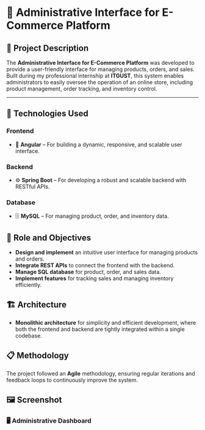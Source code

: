 # 🌟 Administrative Interface for E-Commerce Platform

## 🚀 Project Description  
The **Administrative Interface for E-Commerce Platform** was developed to provide a user-friendly interface for managing products, orders, and sales. Built during my professional internship at **ITGUST**, this system enables administrators to easily oversee the operation of an online store, including product management, order tracking, and inventory control.

---
## 🔧 Technologies Used

### Frontend  
- 🎨 **Angular** – For building a dynamic, responsive, and scalable user interface.

### Backend  
- ⚙️ **Spring Boot** – For developing a robust and scalable backend with RESTful APIs.

### Database  
- 🗄️ **MySQL** – For managing product, order, and inventory data.

## 🎯 Role and Objectives
- **Design and implement** an intuitive user interface for managing products and orders.  
- **Integrate REST APIs** to connect the frontend with the backend.  
- **Manage SQL database** for product, order, and sales data.
- **Implement features** for tracking sales and managing inventory efficiently.

## 🏗️ Architecture  
- **Monolithic architecture** for simplicity and efficient development, where both the frontend and backend are tightly integrated within a single codebase.

## 📋 Methodology  
The project followed an **Agile** methodology, ensuring regular iterations and feedback loops to continuously improve the system.

## 🖼️ **Screenshot**

### 🖥️ Administrative Dashboard

